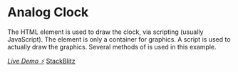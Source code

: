 # Analog Clock 

The HTML <canvas> element is used to draw the clock, via scripting (usually JavaScript).
The <canvas> element is only a container for graphics. A script is used to actually draw the graphics. Several methods of <canvas> is used in this example.

*[Live Demo  ⚡️](https://js-rv5cja.stackblitz.io)*
[StackBlitz](https://stackblitz.com/edit/js-rv5cja)